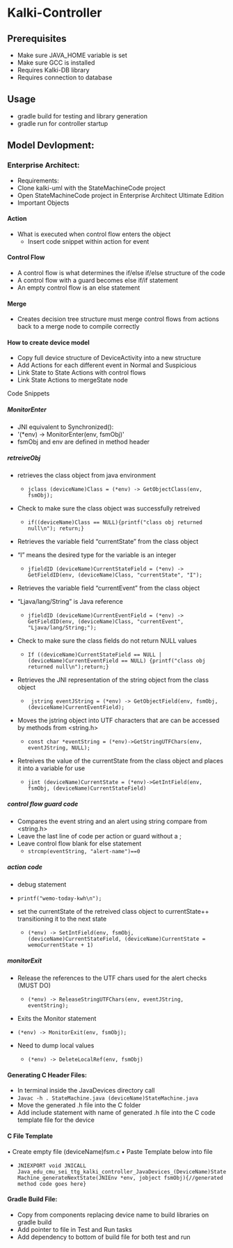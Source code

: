 # Kalki-Controller
 
## Prerequisites
- Make sure JAVA_HOME variable is set
- Make sure GCC is installed
- Requires Kalki-DB library
- Requires connection to database

## Usage
- gradle build for testing and library generation
- gradle run for controller startup

## Model Devlopment:

### Enterprise Architect:
-	Requirements:
-	Clone kalki-uml with the StateMachineCode project
-	Open StateMachineCode project in Enterprise Architect Ultimate Edition
-	Important Objects

#### Action
 - What is executed when control flow enters the object
   - Insert code snippet within action for event
#### Control Flow
 -	A control flow is what determines the if/else if/else structure of the code
 - A control flow with a guard becomes else if/if statement
 - An empty control flow is an else statement

#### Merge
 - Creates decision tree structure must merge control flows from actions back to a merge node to compile correctly
 
#### How to create device model
-	Copy full device structure of DeviceActivity into a new structure
-	Add Actions for each different event in Normal and Suspicious 
-	Link State to State Actions with control flows
-	Link State Actions to mergeState node

Code Snippets

##### MonitorEnter
  - JNI equivalent to Synchronized():
  - '(*env) -> MonitorEnter(env, fsmObj)'
  - fsmObj and env are defined in method header
##### retreiveObj

- retrieves the class object from java environment
  - `jclass (deviceName)Class = (*env) -> GetObjectClass(env, fsmObj);`

- Check to make sure the class object was successfully retreived
  - `if((deviceName)Class == NULL){printf("class obj returned null\n"); return;}`

- Retrieves the variable field “currentState” from the class object
- “I” means the desired type for the variable is an integer
  - `jfieldID (deviceName)CurrentStateField = (*env) -> GetFieldID(env, (deviceName)Class, "currentState", "I");`

- Retrieves the variable field “currentEvent” from the class object 
- “Ljava/lang/String” is Java reference
  - ```jfieldID (deviceName)CurrentEventField = (*env) -> GetFieldID(env, (deviceName)Class, "currentEvent", "Ljava/lang/String;");```

- Check to make sure the class fields do not return NULL values
  - `If ((deviceName)CurrentStateField == NULL | (deviceName)CurrentEventField == NULL) {printf("class obj returned null\n");return;}`

- Retrieves the JNI representation of the string object from the class object
  - ``` jstring eventJString = (*env) -> GetObjectField(env, fsmObj, (deviceName)CurrentEventField);```

- Moves the jstring object into UTF characters that are can be accessed by methods from <string.h>
  - ```const char *eventString = (*env)->GetStringUTFChars(env, eventJString, NULL);```	

- Retreives the value of the currentState from the class object and places it into a variable for use
  - ```jint (deviceName)CurrentState = (*env)->GetIntField(env, fsmObj, (deviceName)CurrentStateField)```	

##### control flow guard code

 - Compares the event string and an alert using string compare from <string.h>
 - Leave the last line of code per action or guard without a ; 
 - Leave control flow blank for else statement	
   - ```strcmp(eventString, "alert-name")==0```


##### action code

 - 	debug statement
   - ```printf("wemo-today-kwh\n");```

 - set the currentState of the retreived class object to currentState++ transitioning it to the next state
   - ```(*env) -> SetIntField(env, fsmObj, (deviceName)CurrentStateField, (deviceName)CurrentState = wemoCurrentState + 1)```	
##### monitorExit

 - Release the references to the UTF chars used for the alert checks (MUST DO)
   - ```(*env) -> ReleaseStringUTFChars(env, eventJString, eventString);```	

 - 	Exits the Monitor statement
   - ```(*env) -> MonitorExit(env, fsmObj);```

 - Need to dump local values
   - ```(*env) -> DeleteLocalRef(env, fsmObj)```

#### Generating C Header Files:
-	In terminal inside the JavaDevices directory call
  -	```Javac -h . StateMachine.java (deviceName)StateMachine.java ```
- Move the generated .h file into the C folder
-	Add include statement with name of generated .h file into the C code template file for the device

#### C File Template
•	Create empty file (deviceName)fsm.c
•	Paste Template below into file
  - `JNIEXPORT void JNICALL Java_edu_cmu_sei_ttg_kalki_controller_JavaDevices_(DeviceName)StateMachine_generateNextState(JNIEnv *env, jobject fsmObj){//generated method code goes here}`
#### Gradle Build File:
-	Copy from components replacing device name to build libraries on gradle build
-	Add pointer to file in Test and Run tasks
-	Add dependency to bottom of build file for both test and run
